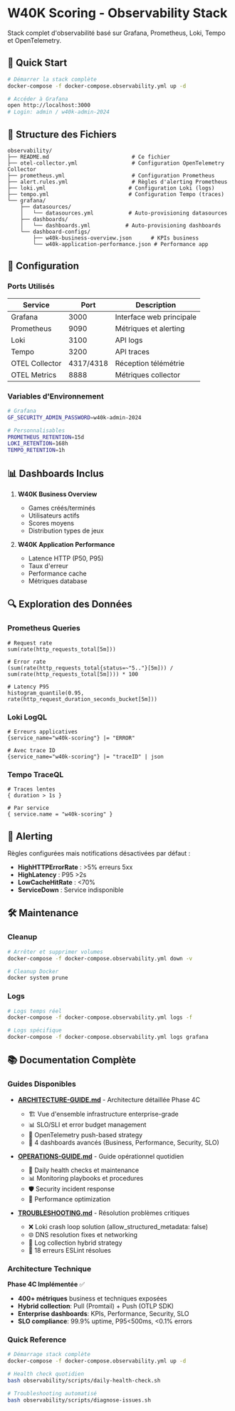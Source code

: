 # W40K Scoring - Observability Stack

Stack complet d'observabilité basé sur Grafana, Prometheus, Loki, Tempo et OpenTelemetry.

## 🚀 Quick Start

```bash
# Démarrer la stack complète
docker-compose -f docker-compose.observability.yml up -d

# Accéder à Grafana
open http://localhost:3000
# Login: admin / w40k-admin-2024
```

## 📁 Structure des Fichiers

```
observability/
├── README.md                          # Ce fichier
├── otel-collector.yml                 # Configuration OpenTelemetry Collector
├── prometheus.yml                     # Configuration Prometheus
├── alert.rules.yml                    # Règles d'alerting Prometheus
├── loki.yml                          # Configuration Loki (logs)
├── tempo.yml                         # Configuration Tempo (traces)
└── grafana/
    ├── datasources/
    │   └── datasources.yml           # Auto-provisioning datasources
    ├── dashboards/
    │   └── dashboards.yml           # Auto-provisioning dashboards
    └── dashboard-configs/
        ├── w40k-business-overview.json      # KPIs business
        └── w40k-application-performance.json # Performance app
```

## 🔧 Configuration

### Ports Utilisés

| Service        | Port      | Description              |
| -------------- | --------- | ------------------------ |
| Grafana        | 3000      | Interface web principale |
| Prometheus     | 9090      | Métriques et alerting    |
| Loki           | 3100      | API logs                 |
| Tempo          | 3200      | API traces               |
| OTEL Collector | 4317/4318 | Réception télémétrie     |
| OTEL Metrics   | 8888      | Métriques collector      |

### Variables d'Environnement

```bash
# Grafana
GF_SECURITY_ADMIN_PASSWORD=w40k-admin-2024

# Personnalisables
PROMETHEUS_RETENTION=15d
LOKI_RETENTION=168h
TEMPO_RETENTION=1h
```

## 📊 Dashboards Inclus

1. **W40K Business Overview**
   - Games créés/terminés
   - Utilisateurs actifs
   - Scores moyens
   - Distribution types de jeux

2. **W40K Application Performance**
   - Latence HTTP (P50, P95)
   - Taux d'erreur
   - Performance cache
   - Métriques database

## 🔍 Exploration des Données

### Prometheus Queries

```promql
# Request rate
sum(rate(http_requests_total[5m]))

# Error rate
(sum(rate(http_requests_total{status=~"5.."}[5m])) / sum(rate(http_requests_total[5m]))) * 100

# Latency P95
histogram_quantile(0.95, rate(http_request_duration_seconds_bucket[5m]))
```

### Loki LogQL

```logql
# Erreurs applicatives
{service_name="w40k-scoring"} |= "ERROR"

# Avec trace ID
{service_name="w40k-scoring"} |= "traceID" | json
```

### Tempo TraceQL

```
# Traces lentes
{ duration > 1s }

# Par service
{ service.name = "w40k-scoring" }
```

## 🚨 Alerting

Règles configurées mais notifications désactivées par défaut :

- **HighHTTPErrorRate** : >5% erreurs 5xx
- **HighLatency** : P95 >2s
- **LowCacheHitRate** : <70%
- **ServiceDown** : Service indisponible

## 🛠 Maintenance

### Cleanup

```bash
# Arrêter et supprimer volumes
docker-compose -f docker-compose.observability.yml down -v

# Cleanup Docker
docker system prune
```

### Logs

```bash
# Logs temps réel
docker-compose -f docker-compose.observability.yml logs -f

# Logs spécifique
docker-compose -f docker-compose.observability.yml logs grafana
```

## 📚 Documentation Complète

### Guides Disponibles

- **[ARCHITECTURE-GUIDE.md](./ARCHITECTURE-GUIDE.md)** - Architecture détaillée Phase 4C
  - 🏗️ Vue d'ensemble infrastructure enterprise-grade
  - 📊 SLO/SLI et error budget management
  - 🔄 OpenTelemetry push-based strategy
  - 🎨 4 dashboards avancés (Business, Performance, Security, SLO)

- **[OPERATIONS-GUIDE.md](./OPERATIONS-GUIDE.md)** - Guide opérationnel quotidien
  - 🚀 Daily health checks et maintenance
  - 📊 Monitoring playbooks et procedures
  - 🛡️ Security incident response
  - 🔧 Performance optimization

- **[TROUBLESHOOTING.md](./TROUBLESHOOTING.md)** - Résolution problèmes critiques
  - ❌ Loki crash loop solution (allow_structured_metadata: false)
  - 🌐 DNS resolution fixes et networking
  - 📝 Log collection hybrid strategy
  - 🔧 18 erreurs ESLint résolues

### Architecture Technique

**Phase 4C Implémentée** ✅
- **400+ métriques** business et techniques exposées
- **Hybrid collection**: Pull (Promtail) + Push (OTLP SDK)
- **Enterprise dashboards**: KPIs, Performance, Security, SLO
- **SLO compliance**: 99.9% uptime, P95<500ms, <0.1% errors

### Quick Reference

```bash
# Démarrage stack complète
docker-compose -f docker-compose.observability.yml up -d

# Health check quotidien
bash observability/scripts/daily-health-check.sh

# Troubleshooting automatisé
bash observability/scripts/diagnose-issues.sh
```
